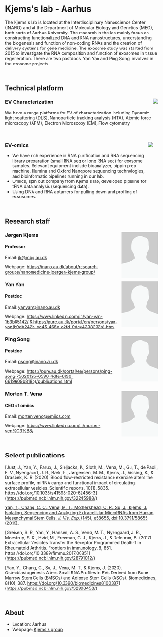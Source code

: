 [//]: # (Title/laboratory name)
[//]: # (How to edit: Write your title after "#")
# Kjems's lab - Aarhus

[//]: # (Laboratory text)
[//]: # (How to edit: Write a short description below this)
The Kjems`s lab is located at the Interdisciplinary Nanoscience Center (INANO) and at the Department of Molecular Biology and Genetics (MBG), both parts of Aarhus University. The research in the lab mainly focus on constructing functionalized DNA and RNA nanostructures, understanding the biogenesis and function of non-coding RNAs and the creation of delivery systems for gene medicine. The exosome study was started from 2015 to investigate the RNA composition and function of exosomes in tissue regeneration. There are two postdocs, Yan Yan and Ping Song,  involved in the exosome projects.

[//]: # (Layout - Linebreak \(Do not remove\)) 
<br /> 




[//]: # (Subtitle/technical platform - Try to keep consistent with other groups/descriptions.)
## Technical platform

[//]: # (Apparatus name)
[//]: # (How to edit: Write name of apparatus after "###" and edit image by altering the path after "img scr=". Do not edit align or height.)
### EV Characterization <img src="https://fakeimg.pl/120x150/" align="right" height="150"/>

[//]: # (Apparatus description)
[//]: # (How to edit: Write description of method below this) 
We have a range platforms for EV of characterization including Dynamic light scattering (DLS), Nanoparticle tracking analysis (NTA), Atomic force microscopy (AFM), Electron Microscopy (EM), Flow cytometry.  

<br /> 

### EV-omics <img src="https://fakeimg.pl/120x150/" align="right" height="150"/>
* We have rich experience in RNA purification and RNA sequencing library preparation (small RNA seq or long RNA seq) for exosome samples. Relevant equipment include bioanalyzer, pippin prep machine, Illumina and Oxford Nanopore sequencing technologies, and bioinformatic pipelines running in our lab.
* Omiics, spin out company from Kjems`s lab, developed pipeline for tRNA data analysis (sequencing data).
* Using DNA and RNA aptamers for pulling down and profling of exsosomes.


[//]: # (Layout - Linebreak \(Do not remove\)) 
<br />




[//]: # (Subtitle/research staff - Try to keep consistent with other groups/descriptions.)
## Research staff

[//]: # (Person name)
[//]: # (How to edit: Write person name after "###". Write location of image after "img scr=". Do not edit align, height or width.)
### Jørgen Kjems <img src="https://github.com/AndersAskeland/DSEV/blob/main/graphics/placeholder_staff.png" align="right" height="150" width="120"/>

[//]: # (Person title)
[//]: # (How to edit: Write title of person after "####".) 
#### Professor

[//]: # (Person description)
[//]: # (How to edit: Write description of person below this) 
Email: <jk@mbg.au.dk>

Webpage: <https://inano.au.dk/about/research-groups/nanomedicine-joergen-kjems-group/>


### Yan Yan <img src="https://github.com/AndersAskeland/DSEV/blob/main/graphics/placeholder_staff.png" align="right" height="150" width="120"/>
#### Postdoc
Email: <yanyan@inano.au.dk>

Webpage: <https://www.linkedin.com/in/yan-yan-1b3b85142/> & <https://pure.au.dk/portal/en/persons/yan-yan(b9db242b-cc45-465c-a2fd-9dee4338232b).html>

### Ping Song <img src="https://github.com/AndersAskeland/DSEV/blob/main/graphics/placeholder_staff.png" align="right" height="150" width="120"/>
#### Postdoc
Email: <psong@inano.au.dk>

Webpage: <https://pure.au.dk/portal/en/persons/ping-song(7562012b-6598-4dfe-8196-6619609b818b)/publications.html>

### Morten T. Venø <img src="https://github.com/AndersAskeland/DSEV/blob/main/graphics/placeholder_staff.png" align="right" height="150" width="120"/>
#### CEO of omiics
Email: <morten.veno@omiics.com>

Webpage: <https://www.linkedin.com/in/morten-ven%C3%B8/>



[//]: # (Layout - Linebreak \(Do not remove\)) 
<br />





[//]: # (Subtitle/Publications - Try to keep consistent with other groups/descriptions.)
[//]: # (How to edit: Write article name within [] and link within \(\). Use APA biblography/reference style.) 
## Select publications
[Just, J., Yan, Y., Farup, J., Sieljacks, P., Sloth, M., Venø, M., Gu, T., de Paoli, F. V., Nyengaard, J. R., Bæk, R., Jørgensen, M. M., Kjems, J., Vissing, K., & Drasbek, K. R. (2020). Blood flow-restricted resistance exercise alters the surface profile, miRNA cargo and functional impact of circulating extracellular vesicles. Scientific reports, 10(1), 5835. https://doi.org/10.1038/s41598-020-62456-3](https://pubmed.ncbi.nlm.nih.gov/32245988/)

[Yan, Y., Chang, C. C., Venø, M. T., Mothershead, C. R., Su, J., Kjems, J. Isolating, Sequencing and Analyzing Extracellular MicroRNAs from Human Mesenchymal Stem Cells. <em>J. Vis. Exp.</em> (145), e58655, doi:10.3791/58655 (2019).](https://www.jove.com/t/58655/isolating-sequencing-analyzing-extracellular-micrornas-from-human)

[Greisen, S. R., Yan, Y., Hansen, A. S., Venø, M. T., Nyengaard, J. R., Moestrup, S. K., Hvid, M., Freeman, G. J., Kjems, J., & Deleuran, B. (2017). Extracellular Vesicles Transfer the Receptor Programmed Death-1 in Rheumatoid Arthritis. Frontiers in immunology, 8, 851. https://doi.org/10.3389/fimmu.2017.00851](https://pubmed.ncbi.nlm.nih.gov/28791012/)

[Yan, Y., Chang, C., Su, J., Venø, M. T., & Kjems, J. (2020). Osteoblastogenesis Alters Small RNA Profiles in EVs Derived from Bone Marrow Stem Cells (BMSCs) and Adipose Stem Cells (ASCs). Biomedicines, 8(10), 387. https://doi.org/10.3390/biomedicines8100387](https://pubmed.ncbi.nlm.nih.gov/32998458/)


[//]: # (Layout - Linebreak \(Do not remove\)) 
<br />





[//]: # (Subtitle/About - Try to keep consistent with other groups/descriptions.)
[//]: # (How to edit: Write appropriate info after the "*".) 
## About
* Location: Aarhus
* Webpage: [Kjems's group](https://inano.au.dk/about/research-groups/nanomedicine-joergen-kjems-group/)
